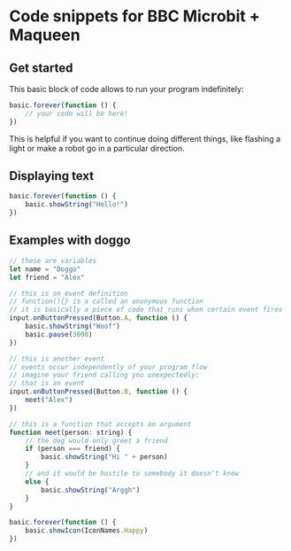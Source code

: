 # Code snippets for BBC Microbit + Maqueen

## Get started

This basic block of code allows to run your program indefinitely:

```javascript
basic.forever(function () {
	// your code will be here!
})
```

This is helpful if you want to continue doing different things, like flashing a light or make a robot go in a particular direction.

## Displaying text

```javascript
basic.forever(function () {
	basic.showString("Hello!")
})
```

## Examples with doggo

```javascript
// these are variables
let name = "Doggo"
let friend = "Alex"

// this is an event definition
// function(){} is a called an anonymous function
// it is basically a piece of code that runs when certain event fires
input.onButtonPressed(Button.A, function () {
    basic.showString("Woof")
    basic.pause(3000)
})

// this is another event
// events occur independently of your program flow
// imagine your friend calling you unexpectedly:
// that is an event
input.onButtonPressed(Button.B, function () {
    meet("Alex")
})

// this is a function that accepts an argument
function meet(person: string) {
    // the dog would only greet a friend
    if (person === friend) {
        basic.showString("Hi " + person)
    }
    // and it would be hostile to somebody it doesn't know
    else {
        basic.showString("Arggh")
    }
}

basic.forever(function () {
    basic.showIcon(IconNames.Happy)
})
```
